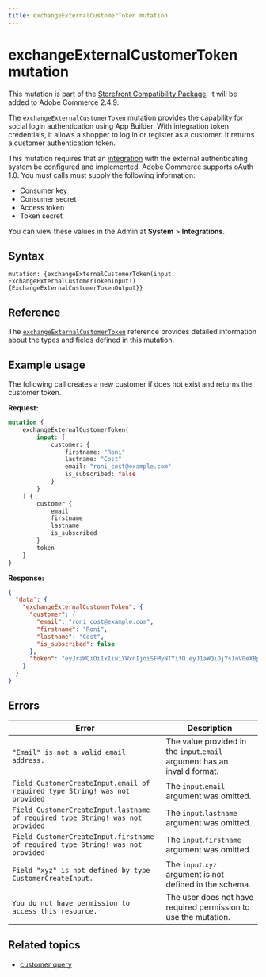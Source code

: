 ```yaml
---
title: exchangeExternalCustomerToken mutation
---
```


# exchangeExternalCustomerToken mutation

<InlineAlert variant="info" slots="text" />

This mutation is part of the [Storefront Compatibility Package](https://experienceleague.adobe.com/developer/commerce/storefront/setup/configuration/storefront-compatibility/v248/). It will be added to Adobe Commerce 2.4.9.

The `exchangeExternalCustomerToken` mutation provides the capability for social login authentication using App Builder. With integration token credentials, it allows a shopper to log in or register as a customer. It returns a customer authentication token.

This mutation requires that an [integration](https://experienceleague.adobe.com/en/docs/commerce-admin/systems/integrations) with the external authenticating system be configured and implemented. Adobe Commerce supports oAuth 1.0. You must calls must supply the following information:

* Consumer key
* Consumer secret
* Access token
* Token secret

You can view these values in the Admin at **System** > **Integrations**.

## Syntax

`mutation: {exchangeExternalCustomerToken(input: ExchangeExternalCustomerTokenInput!) {ExchangeExternalCustomerTokenOutput}}`

## Reference

The [`exchangeExternalCustomerToken`](https://developer.adobe.com/commerce/webapi/graphql-api/index.html#mutation-exchangeExternalCustomerToken) reference provides detailed information about the types and fields defined in this mutation.

## Example usage

The following call creates a new customer if does not exist and returns the customer token.

**Request:**

```graphql
mutation {
    exchangeExternalCustomerToken(
        input: {
            customer: {
                firstname: "Roni"
                lastname: "Cost"
                email: "roni_cost@example.com"
                is_subscribed: false
            }
        }
    ) {
        customer {
            email
            firstname
            lastname
            is_subscribed
        }
        token
    }
}
```

**Response:**

```json
{
  "data": {
    "exchangeExternalCustomerToken": {
      "customer": {
        "email": "roni_cost@example.com",
        "firstname": "Roni",
        "lastname": "Cost",
        "is_subscribed": false
      },
      "token": "eyJraWQiOiIxIiwiYWxnIjoiSFMyNTYifQ.eyJ1aWQiOjYsInV0eXBpZCI6MywiaWF0IjoxNzQ4NDk5NDIxLCJleHAiOjE3NDg1MDMwMjF9.hDPDh41C4KOHloM2xlUYJ0asCqunQHCELG-3x_IsIZo"
    }
  }
}
```

## Errors

Error | Description
--- | ---
`"Email" is not a valid email address.` | The value provided in the `input`.`email` argument has an invalid format.
`Field CustomerCreateInput.email of required type String! was not provided` | The `input`.`email` argument was omitted.
`Field CustomerCreateInput.lastname of required type String! was not provided` | The `input`.`lastname` argument was omitted.
`Field CustomerCreateInput.firstname of required type String! was not provided` | The `input`.`firstname` argument was omitted.
`Field "xyz" is not defined by type CustomerCreateInput.` | The `input`.`xyz` argument is not defined in the schema.
`You do not have permission to access this resource.` | The user does not have required permission to use the mutation.

## Related topics

*  [customer query](../queries/customer.md)
